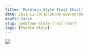 ```yaml
---
title: 'Puebloan Style Trait Chart'
date: 2011-11-30T10:56:00.000-08:00
draft: false
slug: puebloan-style-trait-chart
tags: [Pueblo Style]
---
```


![](/images/blog/legacy/Puebloan+Style.jpg)